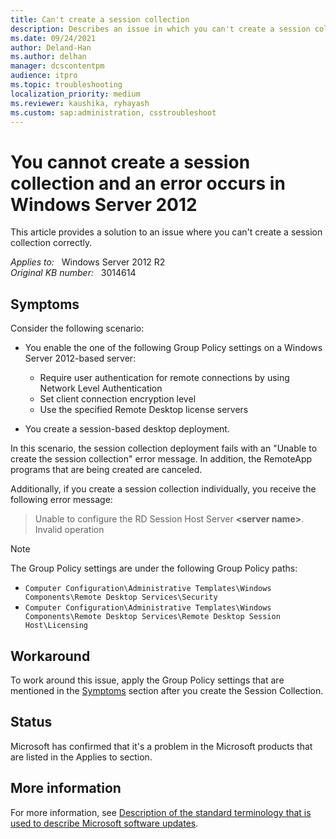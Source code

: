 ```yaml
---
title: Can't create a session collection
description: Describes an issue in which you can't create a session collection correctly in Windows Server 2012.
ms.date: 09/24/2021
author: Deland-Han
ms.author: delhan
manager: dcscontentpm
audience: itpro
ms.topic: troubleshooting
localization_priority: medium
ms.reviewer: kaushika, ryhayash
ms.custom: sap:administration, csstroubleshoot
---
```

# You cannot create a session collection and an error occurs in Windows Server 2012

This article provides a solution to an issue where you can't create a session collection correctly.

_Applies to:_ &nbsp; Windows Server 2012 R2  
_Original KB number:_ &nbsp; 3014614

## Symptoms  

Consider the following scenario:

- You enable the one of the following Group Policy settings on a Windows Server 2012-based server:

  - Require user authentication for remote connections by using Network Level Authentication
  - Set client connection encryption level
  - Use the specified Remote Desktop license servers
- You create a session-based desktop deployment.

In this scenario, the session collection deployment fails with an "Unable to create the session collection" error message. In addition, the RemoteApp programs that are being created are canceled.

Additionally, if you create a session collection individually, you receive the following error message:

> Unable to configure the RD Session Host Server **\<server name>**. Invalid operation

> [!NOTE]
> The Group Policy settings are under the following Group Policy paths:
>
> - `Computer Configuration\Administrative Templates\Windows Components\Remote Desktop Services\Security`
> - `Computer Configuration\Administrative Templates\Windows Components\Remote Desktop Services\Remote Desktop Session Host\Licensing`

## Workaround

To work around this issue, apply the Group Policy settings that are mentioned in the [Symptoms](#symptoms) section after you create the Session Collection.

## Status

Microsoft has confirmed that it's a problem in the Microsoft products that are listed in the Applies to section.

## More information

For more information, see [Description of the standard terminology that is used to describe Microsoft software updates](../../windows-client/deployment/standard-terminology-software-updates.md).
